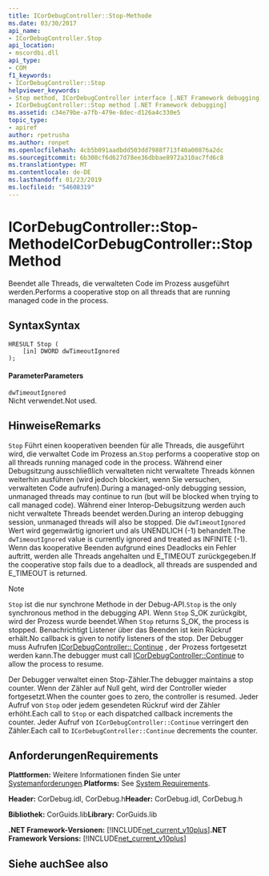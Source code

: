 ```yaml
---
title: ICorDebugController::Stop-Methode
ms.date: 03/30/2017
api_name:
- ICorDebugController.Stop
api_location:
- mscordbi.dll
api_type:
- COM
f1_keywords:
- ICorDebugController::Stop
helpviewer_keywords:
- Stop method, ICorDebugController interface [.NET Framework debugging]
- ICorDebugController::Stop method [.NET Framework debugging]
ms.assetid: c34e79be-a7fb-479e-8dec-d126a4c330e5
topic_type:
- apiref
author: rpetrusha
ms.author: ronpet
ms.openlocfilehash: 4cb5b091aadbdd503dd7988f713f40a00876a2dc
ms.sourcegitcommit: 6b308cf6d627d78ee36dbbae8972a310ac7fd6c8
ms.translationtype: MT
ms.contentlocale: de-DE
ms.lasthandoff: 01/23/2019
ms.locfileid: "54608319"
---
```

# <a name="icordebugcontrollerstop-method"></a><span data-ttu-id="b896d-102">ICorDebugController::Stop-Methode</span><span class="sxs-lookup"><span data-stu-id="b896d-102">ICorDebugController::Stop Method</span></span>
<span data-ttu-id="b896d-103">Beendet alle Threads, die verwalteten Code im Prozess ausgeführt werden.</span><span class="sxs-lookup"><span data-stu-id="b896d-103">Performs a cooperative stop on all threads that are running managed code in the process.</span></span>  
  
## <a name="syntax"></a><span data-ttu-id="b896d-104">Syntax</span><span class="sxs-lookup"><span data-stu-id="b896d-104">Syntax</span></span>  
  
```  
HRESULT Stop (  
    [in] DWORD dwTimeoutIgnored  
);  
```  
  
#### <a name="parameters"></a><span data-ttu-id="b896d-105">Parameter</span><span class="sxs-lookup"><span data-stu-id="b896d-105">Parameters</span></span>  
 `dwTimeoutIgnored`  
 <span data-ttu-id="b896d-106">Nicht verwendet.</span><span class="sxs-lookup"><span data-stu-id="b896d-106">Not used.</span></span>  
  
## <a name="remarks"></a><span data-ttu-id="b896d-107">Hinweise</span><span class="sxs-lookup"><span data-stu-id="b896d-107">Remarks</span></span>  
 <span data-ttu-id="b896d-108">`Stop` Führt einen kooperativen beenden für alle Threads, die ausgeführt wird, die verwaltet Code im Prozess an.</span><span class="sxs-lookup"><span data-stu-id="b896d-108">`Stop` performs a cooperative stop on all threads running managed code in the process.</span></span> <span data-ttu-id="b896d-109">Während einer Debugsitzung ausschließlich verwalteten nicht verwaltete Threads können weiterhin ausführen (wird jedoch blockiert, wenn Sie versuchen, verwalteten Code aufrufen).</span><span class="sxs-lookup"><span data-stu-id="b896d-109">During a managed-only debugging session, unmanaged threads may continue to run (but will be blocked when trying to call managed code).</span></span> <span data-ttu-id="b896d-110">Während einer Interop-Debugsitzung werden auch nicht verwaltete Threads beendet werden.</span><span class="sxs-lookup"><span data-stu-id="b896d-110">During an interop debugging session, unmanaged threads will also be stopped.</span></span> <span data-ttu-id="b896d-111">Die `dwTimeoutIgnored` Wert wird gegenwärtig ignoriert und als UNENDLICH (-1) behandelt.</span><span class="sxs-lookup"><span data-stu-id="b896d-111">The `dwTimeoutIgnored` value is currently ignored and treated as INFINITE (-1).</span></span> <span data-ttu-id="b896d-112">Wenn das kooperative Beenden aufgrund eines Deadlocks ein Fehler auftritt, werden alle Threads angehalten und E_TIMEOUT zurückgegeben.</span><span class="sxs-lookup"><span data-stu-id="b896d-112">If the cooperative stop fails due to a deadlock, all threads are suspended and E_TIMEOUT is returned.</span></span>  
  
> [!NOTE]
>  <span data-ttu-id="b896d-113">`Stop` ist die nur synchrone Methode in der Debug-API.</span><span class="sxs-lookup"><span data-stu-id="b896d-113">`Stop` is the only synchronous method in the debugging API.</span></span> <span data-ttu-id="b896d-114">Wenn `Stop` S_OK zurückgibt, wird der Prozess wurde beendet.</span><span class="sxs-lookup"><span data-stu-id="b896d-114">When `Stop` returns S_OK, the process is stopped.</span></span> <span data-ttu-id="b896d-115">Benachrichtigt Listener über das Beenden ist kein Rückruf erhält.</span><span class="sxs-lookup"><span data-stu-id="b896d-115">No callback is given to notify listeners of the stop.</span></span> <span data-ttu-id="b896d-116">Der Debugger muss Aufrufen [ICorDebugController:: Continue](../../../../docs/framework/unmanaged-api/debugging/icordebugcontroller-continue-method.md) , der Prozess fortgesetzt werden kann.</span><span class="sxs-lookup"><span data-stu-id="b896d-116">The debugger must call [ICorDebugController::Continue](../../../../docs/framework/unmanaged-api/debugging/icordebugcontroller-continue-method.md) to allow the process to resume.</span></span>  
  
 <span data-ttu-id="b896d-117">Der Debugger verwaltet einen Stop-Zähler.</span><span class="sxs-lookup"><span data-stu-id="b896d-117">The debugger maintains a stop counter.</span></span> <span data-ttu-id="b896d-118">Wenn der Zähler auf Null geht, wird der Controller wieder fortgesetzt.</span><span class="sxs-lookup"><span data-stu-id="b896d-118">When the counter goes to zero, the controller is resumed.</span></span> <span data-ttu-id="b896d-119">Jeder Aufruf von `Stop` oder jedem gesendeten Rückruf wird der Zähler erhöht.</span><span class="sxs-lookup"><span data-stu-id="b896d-119">Each call to `Stop` or each dispatched callback increments the counter.</span></span> <span data-ttu-id="b896d-120">Jeder Aufruf von `ICorDebugController::Continue` verringert den Zähler.</span><span class="sxs-lookup"><span data-stu-id="b896d-120">Each call to `ICorDebugController::Continue` decrements the counter.</span></span>  
  
## <a name="requirements"></a><span data-ttu-id="b896d-121">Anforderungen</span><span class="sxs-lookup"><span data-stu-id="b896d-121">Requirements</span></span>  
 <span data-ttu-id="b896d-122">**Plattformen:** Weitere Informationen finden Sie unter [Systemanforderungen](../../../../docs/framework/get-started/system-requirements.md).</span><span class="sxs-lookup"><span data-stu-id="b896d-122">**Platforms:** See [System Requirements](../../../../docs/framework/get-started/system-requirements.md).</span></span>  
  
 <span data-ttu-id="b896d-123">**Header:** CorDebug.idl, CorDebug.h</span><span class="sxs-lookup"><span data-stu-id="b896d-123">**Header:** CorDebug.idl, CorDebug.h</span></span>  
  
 <span data-ttu-id="b896d-124">**Bibliothek:** CorGuids.lib</span><span class="sxs-lookup"><span data-stu-id="b896d-124">**Library:** CorGuids.lib</span></span>  
  
 <span data-ttu-id="b896d-125">**.NET Framework-Versionen:** [!INCLUDE[net_current_v10plus](../../../../includes/net-current-v10plus-md.md)]</span><span class="sxs-lookup"><span data-stu-id="b896d-125">**.NET Framework Versions:** [!INCLUDE[net_current_v10plus](../../../../includes/net-current-v10plus-md.md)]</span></span>  
  
## <a name="see-also"></a><span data-ttu-id="b896d-126">Siehe auch</span><span class="sxs-lookup"><span data-stu-id="b896d-126">See also</span></span>

